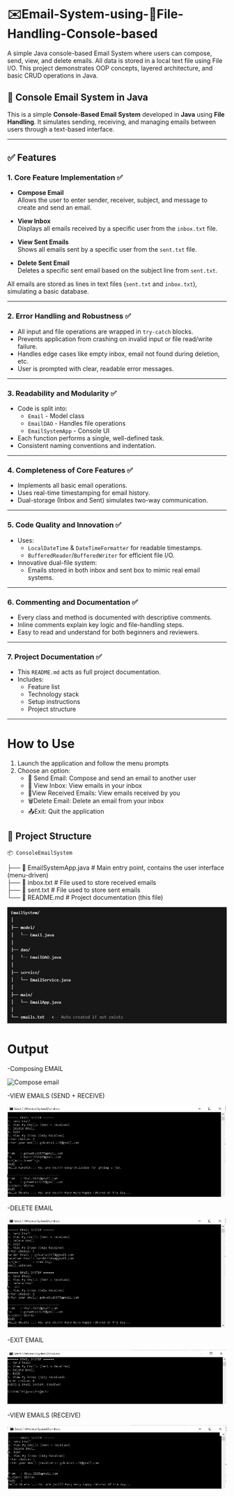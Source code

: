 # ✉️Email-System-using-📁File-Handling-Console-based
A simple Java console-based Email System where users can compose, send, view, and delete emails. All data is stored in a local text file using File I/O. This project demonstrates OOP concepts, layered architecture, and basic CRUD operations in Java.

## 📧 Console Email System in Java

This is a simple **Console-Based Email System** developed in **Java** using **File Handling**. It simulates sending, receiving, and managing emails between users through a text-based interface.

---

## ✅ Features

### 1. Core Feature Implementation ✅

- **Compose Email**  
  Allows the user to enter sender, receiver, subject, and message to create and send an email.

- **View Inbox**  
  Displays all emails received by a specific user from the `inbox.txt` file.

- **View Sent Emails**  
  Shows all emails sent by a specific user from the `sent.txt` file.

- **Delete Sent Email**  
  Deletes a specific sent email based on the subject line from `sent.txt`.

All emails are stored as lines in text files (`sent.txt` and `inbox.txt`), simulating a basic database.

---

### 2. Error Handling and Robustness ✅

- All input and file operations are wrapped in `try-catch` blocks.
- Prevents application from crashing on invalid input or file read/write failure.
- Handles edge cases like empty inbox, email not found during deletion, etc.
- User is prompted with clear, readable error messages.

---

### 3. Readability and Modularity ✅

- Code is split into:
  - `Email` - Model class
  - `EmailDAO` - Handles file operations
  - `EmailSystemApp` - Console UI
- Each function performs a single, well-defined task.
- Consistent naming conventions and indentation.

---

### 4. Completeness of Core Features ✅

- Implements all basic email operations.
- Uses real-time timestamping for email history.
- Dual-storage (Inbox and Sent) simulates two-way communication.

---

### 5. Code Quality and Innovation ✅

- Uses:
  - `LocalDateTime` & `DateTimeFormatter` for readable timestamps.
  - `BufferedReader`/`BufferedWriter` for efficient file I/O.
- Innovative dual-file system:
  - Emails stored in both inbox and sent box to mimic real email systems.

---

### 6. Commenting and Documentation ✅

- Every class and method is documented with descriptive comments.
- Inline comments explain key logic and file-handling steps.
- Easy to read and understand for both beginners and reviewers.

---

### 7. Project Documentation ✅

- This `README.md` acts as full project documentation.
- Includes:
  - Feature list
  - Technology stack
  - Setup instructions
  - Project structure

---

# How to Use
1. Launch the application and follow the menu prompts
2. Choose an option:
   - 📩 Send Email: Compose and send an email to another user
   - 📮 View Inbox: View emails in your inbox
    - 📨View Received Emails: View emails received by you
    - 🗑️Delete Email: Delete an email from your inbox
    - 📤Exit: Quit the application

## 📁 Project Structure
    📦 ConsoleEmailSystem   
├── 📄 EmailSystemApp.java # Main entry point, contains the user interface (menu-driven)     
├── 📄 inbox.txt # File used to store received emails    
├── 📄 sent.txt # File used to store sent emails      
└── 📄 README.md # Project documentation (this file)     


![Structure](Structure.jpeg)

# Output 
  -Composing EMAIL  
  
![Compose email](Ouput/Compose_Email.jpg.)

  -VIEW EMAILS (SEND + RECEIVE)  

![VIEW EMAILS (SEND + RECEIVE)](View_email.jpg)  

  -DELETE EMAIL

![DELETE EMAILS](Delete_Email.jpg)  

  -EXIT EMAIL
  
![EXIT EMAILS](Exit_email.jpg)

  -VIEW EMAILS (RECEIVE)

  ![VIEW EMAILS(RECEIVE)](View_email(Receive).jpg)  


  
